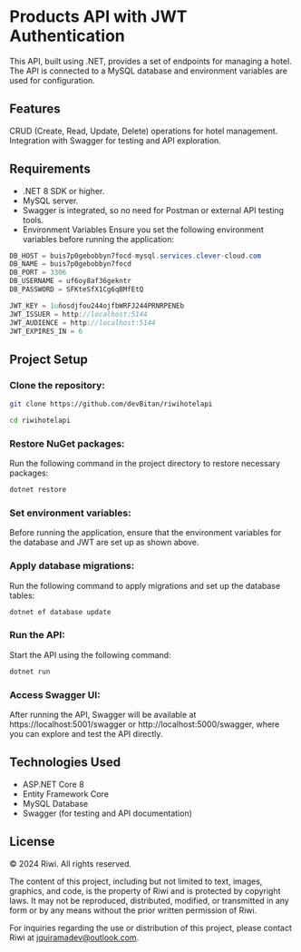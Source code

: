 # Products API with JWT Authentication
This API, built using .NET, provides a set of endpoints for managing a hotel. The API is connected to a MySQL database and environment variables are used for configuration.

## Features
CRUD (Create, Read, Update, Delete) operations for hotel management.
Integration with Swagger for testing and API exploration.

## Requirements
+ .NET 8 SDK or higher.
+ MySQL server.
+ Swagger is integrated, so no need for Postman or external API testing tools.
+ Environment Variables
Ensure you set the following environment variables before running the application:

```csharp
DB_HOST = buis7p0gebobbyn7focd-mysql.services.clever-cloud.com
DB_NAME = buis7p0gebobbyn7focd
DB_PORT = 3306
DB_USERNAME = uf6oy8af36gekntr
DB_PASSWORD = SFKteSfX1Cg6qBMfEtQ

JWT_KEY = 1uñosdjfou244ojfbWRFJ244PRNRPENEb
JWT_ISSUER = http://localhost:5144
JWT_AUDIENCE = http://localhost:5144
JWT_EXPIRES_IN = 6
```
## Project Setup
### Clone the repository:

```bash
git clone https://github.com/devBitan/riwihotelapi
```
```bash
cd riwihotelapi
```

### Restore NuGet packages:

Run the following command in the project directory to restore necessary packages:

```bash
dotnet restore
```

### Set environment variables:

Before running the application, ensure that the environment variables for the database and JWT are set up as shown above.

### Apply database migrations:

Run the following command to apply migrations and set up the database tables:

```bash
dotnet ef database update
```

###  Run the API:

Start the API using the following command:

```bash
dotnet run
```

###  Access Swagger UI:

After running the API, Swagger will be available at https://localhost:5001/swagger or http://localhost:5000/swagger, where you can explore and test the API directly.


## Technologies Used
+ ASP.NET Core 8
+ Entity Framework Core
+ MySQL Database
+ Swagger (for testing and API documentation)

## License

© 2024 Riwi. All rights reserved.

The content of this project, including but not limited to text, images, graphics, and code, is the property of Riwi and is protected by copyright laws. It may not be reproduced, distributed, modified, or transmitted in any form or by any means without the prior written permission of Riwi.

For inquiries regarding the use or distribution of this project, please contact Riwi at [jquiramadev@outlook.com](mailto:jquiramadev@outlook.com).